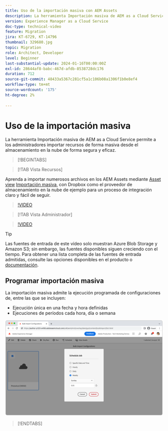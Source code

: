 ```yaml
---
title: Uso de la importación masiva con AEM Assets
description: La herramienta Importación masiva de AEM as a Cloud Service permite a los administradores importar recursos de forma masiva desde el almacenamiento en la nube (Azure Blob Storage o Amazon S3) de forma segura y eficaz.
version: Experience Manager as a Cloud Service
doc-type: technical-video
feature: Migration
jira: KT-6729, KT-14796
thumbnail: 329680.jpg
topic: Migration
role: Architect, Developer
level: Beginner
last-substantial-update: 2024-01-16T00:00:00Z
exl-id: 28644af8-babc-467d-afdb-8538728dc176
duration: 712
source-git-commit: 48433a5367c281cf5a1c106b08a1306f1b0e8ef4
workflow-type: tm+mt
source-wordcount: '175'
ht-degree: 2%

---
```


# Uso de la importación masiva

La herramienta Importación masiva de AEM as a Cloud Service permite a los administradores importar recursos de forma masiva desde el almacenamiento en la nube de forma segura y eficaz.

>[!BEGINTABS]

>[!TAB Vista Recursos]

Aprenda a importar numerosos archivos en los AEM Assets mediante [Asset view](https://experienceleague.adobe.com/docs/experience-manager-cloud-service/content/assets/assets-view/assets-view-introduction.html) [Importación masiva](https://experienceleague.adobe.com/docs/experience-manager-cloud-service/content/assets/assets-view/bulk-import-assets-view.html), con Dropbox como el proveedor de almacenamiento en la nube de ejemplo para un proceso de integración claro y fácil de seguir.

>[!VIDEO](https://video.tv.adobe.com/v/3426857/?learn=on)

>[!TAB Vista Administrador]

>[!VIDEO](https://video.tv.adobe.com/v/329680?quality=12&learn=on)

>[!TIP]
>
> Las fuentes de entrada de este vídeo solo muestran Azure Blob Storage y Amazon S3; sin embargo, las fuentes disponibles siguen creciendo con el tiempo. Para obtener una lista completa de las fuentes de entrada admitidas, consulte las opciones disponibles en el producto o [documentación](https://experienceleague.adobe.com/docs/experience-manager-cloud-service/content/assets/manage/add-assets.html#bulk-upload).

## Programar importación masiva

La importación masiva admite la ejecución programada de configuraciones de, entre las que se incluyen:

+ Ejecución única en una fecha y hora definidas
+ Ejecuciones de períodos cada hora, día o semana

![Programación de importación masiva](./assets/bulk-import/schedule.png)

>[!ENDTABS]
